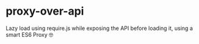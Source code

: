# proxy-over-api
Lazy load using require.js while exposing the API before loading it, using a smart ES6 Proxy 🤓
